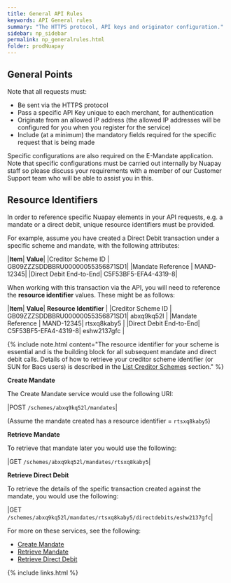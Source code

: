 ```yaml
---
title: General API Rules
keywords: API General rules
summary: "The HTTPS protocol, API keys and originator configuration."
sidebar: np_sidebar
permalink: np_generalrules.html
folder: prodNuapay
---
```


## General Points

<p>Note that all requests must:</p>

* Be sent via the HTTPS protocol
* Pass a specific API Key unique to each merchant, for authentication
* Originate from an allowed IP address (the allowed IP addresses will be configured for you when you register for the service)
* Include (at a minimum) the mandatory fields required for the specific request that is being made

<p>Specific configurations are also required on the E-Mandate application. Note that specific configurations must be carried out internally by Nuapay staff so please discuss your requirements with a member of our Customer Support team who will be able to assist you in this.</p>

## Resource Identifiers

In order to reference specific Nuapay elements in your API requests, e.g. a mandate or a direct debit, unique resource identifiers must be provided.

For example, assume you have created a Direct Debit transaction under a specific scheme and mandate, with the following attributes:

|**Item**| **Value**|
|Creditor Scheme ID | GB09ZZZSDDBBRU00000055356871SD1|
|Mandate Reference | MAND-12345|
|Direct Debit End-to-End| C5F53BF5-EFA4-4319-8|

When working with this transaction via the API, you will need to reference the **resource identifier** values. 
These might be as follows:

|**Item**| **Value**| **Resource Identifier** |
|Creditor Scheme ID | GB09ZZZSDDBBRU00000055356871SD1| abxq9kq52l |
|Mandate Reference | MAND-12345| rtsxq8kaby5 | 
|Direct Debit End-to-End| C5F53BF5-EFA4-4319-8| eshw2137gfc |

{% include note.html content="The resource identifier for your scheme is essential and is the building block for all subsequent mandate and direct debit calls. Details of how to retrieve your creditor scheme identifier (or SUN for Bacs users) is described in the [List Creditor Schemes](np_listcredscheme.html) section." %}

**Create Mandate**

The Create Mandate service would use the following URI:

|POST `/schemes/abxq9kq52l/mandates`|

(Assume the mandate created has a resource identifier = `rtsxq8kaby5`)

**Retrieve Mandate**

To retrieve that mandate later you would use the following:

|GET `/schemes/abxq9kq52l/mandates/rtsxq8kaby5`|

**Retrieve Direct Debit**

To retrieve the details of the speific transaction created against the mandate, you would use the following:

|GET `/schemes/abxq9kq52l/mandates/rtsxq8kaby5/directdebits/eshw2137gfc`|

For more on these services, see the following:

* [Create Mandate](np_createmandate.html)
* [Retrieve Mandate](np_retrievemandate.html)
* [Retrieve Direct Debit](np_retrievedirectdebit.html)


{% include links.html %}

